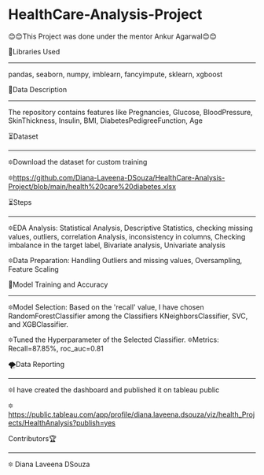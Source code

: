 # HealthCare-Analysis-Project

😊😊This Project was done under the mentor Ankur Agarwal😊😊


📝Libraries Used
________________________________________________________________________________________________________________________
pandas, seaborn, numpy, imblearn, fancyimpute, sklearn, xgboost


📝Data Description
________________________________________________________________________________________________________________________________________
The repository contains features like Pregnancies, Glucose,	BloodPressure, SkinThickness,	Insulin,	BMI,	DiabetesPedigreeFunction,	Age


⏳Dataset
__________________________________________________________________________________________________________________________________________
🔯Download the dataset for custom training

🔯https://github.com/Diana-Laveena-DSouza/HealthCare-Analysis-Project/blob/main/health%20care%20diabetes.xlsx


⏳Steps
__________________________________________________________________________________________________________________________________________
🔯EDA Analysis: Statistical Analysis, Descriptive Statistics, checking missing values, outliers, correlation Analysis, inconsistency in columns, Checking imbalance in the target label, Bivariate analysis, Univariate analysis

🔯Data Preparation: Handling Outliers and missing values, Oversampling, Feature Scaling

🦋Model Training and Accuracy
_________________________________________________________________________________________________________________________________________________________________

🔯Model Selection: Based on the 'recall' value, I have chosen RandomForestClassifier among the Classifiers KNeighborsClassifier, SVC, and XGBClassifier.

🔯Tuned the Hyperparameter of the Selected Classifier.
🔯Metrics: Recall=87.85%, roc_auc=0.81 

🌪Data Reporting
_________________________________________________________________________________________________________________________________________________________________

🔯I have created the dashboard and published it on tableau public

🔯https://public.tableau.com/app/profile/diana.laveena.dsouza/viz/health_Projects/HealthAnalysis?publish=yes

Contributors🏆
_________________________________________________________________________________________________________________________________________________________________
🔯 Diana Laveena DSouza
